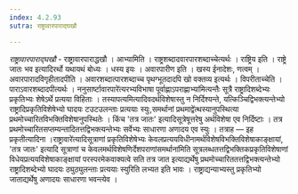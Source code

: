 ```yaml
---
index: 4.2.93
sutra: राष्ट्रावारपाराद्घखौ

---
```

_राष्ट्रावारपाराद्घखौ_ - राष्ट्रावारपाराद्धखौ । आभ्यामिति । राष्ट्रशब्दादवारपारशब्दाच्चेत्यर्थः । राष्ट्रिय इति । राष्ट्रे जातः भव इत्यादिरर्थो यथायथं बोध्यः । धस्य इयः । अवारपारीण इति । खस्य ईनादेशः, णत्वम् ।अवारपारादविगृहीतादपीति । अवारशब्दात्पारशब्दाच्च पृथग्भूतदादपि खो वक्तव्य इत्यर्थः । विपरीताच्चेति । पाराऽवारशब्दादपीत्यर्थः । ननुसार्ष्टावारपारे॑त्यरभ्यविभाषा पूर्वाह्णाऽपराह्णाभ्या॑मित्यन्तैः सूत्रै राष्ट्रादिशब्देभ्यः प्रकृतिभ्यः शेषेऽर्थे प्रत्यया विहिताः । तस्यापत्यमित्यादिवदर्थविशेषास्तु न निर्दिश्यन्ते, यत्किञ्चिद्विभक्त्यन्तेभ्यो राष्ट्रादिप्रकृतिविशेषेभ्यो घादयः टउटउलन्ताः प्रत्ययाः स्युः,समर्थानां प्रथमाद्वे॑त्थस्यानुपस्थित्या प्रथमोच्चारितविभक्तिविशेषानुपस्थितेः । किंच 'तत्र जातः' इत्यादिसूत्रेषूत्तरेषु अर्थविशेषा एव निर्दिष्टाः । तत्र प्रथमोच्चारितसप्तम्यन्तादितत्तद्विभक्त्यन्तेभ्यः सर्वेभ्यः साधारणा अणादय एव स्युः । तत्राह — इह प्रकृतीत्यादिना ।राष्ट्रावारे॑त्यादिसूत्राणां प्रकृतिविशेषेभ्यः केवलप्रत्ययविधीनामर्थविशेषविभक्तिविशेषाकाङ्क्षायां, 'तत्र जातः' इत्यादि सूत्राणां च केवलमर्थविशेषणिर्देशपराणांसमर्थाना॑मिति सूत्रलब्धतत्तद्विभक्तिकप्रकृतिविशेषाणां विधेयप्रत्ययविशेषाकाङ्क्षायां परस्परमेकवाक्यत्वे सति तत्र जात इत्याद्यर्थेषु प्रथमोच्चारिततत्तद्विभक्त्यन्तेभ्यो राष्ट्रादिशब्देभ्यो घादयः ठ्युठ्युलन्ताः प्रत्ययाः स्युरिति लभ्यत इति भावः । राष्ट्राद्यन्याभ्यस्तु प्रकृतिभ्यो जाताद्यर्थेषु अणादयः साधारणा भवन्त्येव ।